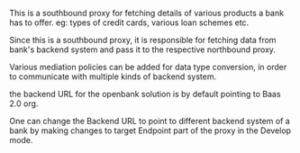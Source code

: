 This is a southbound proxy for fetching details of various products a bank has to offer. eg: types of credit cards, various loan schemes etc.

Since this is a southbound proxy, it is responsible for fetching data from bank's backend system and pass it to the respective northbound proxy.

Various mediation policies can be added for data type conversion, in order to communicate with multiple kinds of backend system.

the backend URL for the openbank solution is by default pointing to Baas 2.0 org. 

One can change the Backend URL to point to different backend system of a bank by making changes to target Endpoint part of the proxy in the Develop mode.

